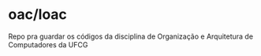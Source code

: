 # oac/loac
Repo pra guardar os códigos da disciplina de Organização e Arquitetura de Computadores da UFCG

